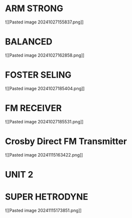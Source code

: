# ARM STRONG



![[Pasted image 20241027155837.png]]

# BALANCED

![[Pasted image 20241027162858.png]]

# FOSTER SELING
![[Pasted image 20241027185404.png]]

# FM RECEIVER

![[Pasted image 20241027185531.png]]


# Crosby Direct FM Transmitter

![[Pasted image 20241115163422.png]]



# UNIT 2

# SUPER HETRODYNE

![[Pasted image 20241115173851.png]]
